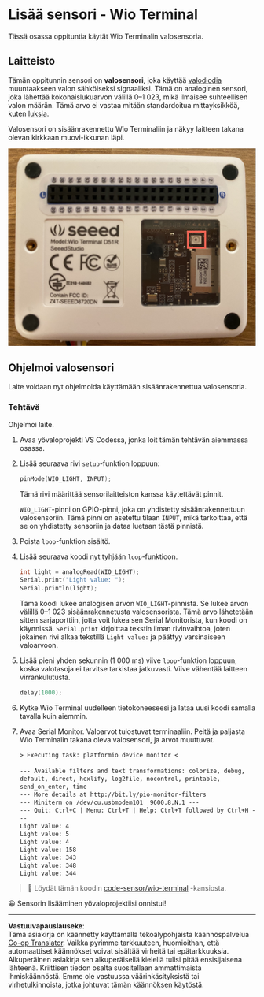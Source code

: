 <!--
CO_OP_TRANSLATOR_METADATA:
{
  "original_hash": "7f4ad0ef54f248b85b92187c94cf9dcb",
  "translation_date": "2025-08-27T21:56:29+00:00",
  "source_file": "1-getting-started/lessons/3-sensors-and-actuators/wio-terminal-sensor.md",
  "language_code": "fi"
}
-->
# Lisää sensori - Wio Terminal

Tässä osassa oppituntia käytät Wio Terminalin valosensoria.

## Laitteisto

Tämän oppitunnin sensori on **valosensori**, joka käyttää [valodiodia](https://wikipedia.org/wiki/Photodiode) muuntaakseen valon sähköiseksi signaaliksi. Tämä on analoginen sensori, joka lähettää kokonaislukuarvon välillä 0–1 023, mikä ilmaisee suhteellisen valon määrän. Tämä arvo ei vastaa mitään standardoitua mittayksikköä, kuten [luksia](https://wikipedia.org/wiki/Lux).

Valosensori on sisäänrakennettu Wio Terminaliin ja näkyy laitteen takana olevan kirkkaan muovi-ikkunan läpi.

![Valosensori Wio Terminalin takana](../../../../../translated_images/wio-light-sensor.b1f529f3c95f51654f2e2c1d2d4b55fe547d189f588c974f5c2462c728133840.fi.png)

## Ohjelmoi valosensori

Laite voidaan nyt ohjelmoida käyttämään sisäänrakennettua valosensoria.

### Tehtävä

Ohjelmoi laite.

1. Avaa yövaloprojekti VS Codessa, jonka loit tämän tehtävän aiemmassa osassa.

1. Lisää seuraava rivi `setup`-funktion loppuun:

    ```cpp
    pinMode(WIO_LIGHT, INPUT);
    ```

    Tämä rivi määrittää sensorilaitteiston kanssa käytettävät pinnit.

    `WIO_LIGHT`-pinni on GPIO-pinni, joka on yhdistetty sisäänrakennettuun valosensoriin. Tämä pinni on asetettu tilaan `INPUT`, mikä tarkoittaa, että se on yhdistetty sensoriin ja dataa luetaan tästä pinnistä.

1. Poista `loop`-funktion sisältö.

1. Lisää seuraava koodi nyt tyhjään `loop`-funktioon.

    ```cpp
    int light = analogRead(WIO_LIGHT);
    Serial.print("Light value: ");
    Serial.println(light);
    ```

    Tämä koodi lukee analogisen arvon `WIO_LIGHT`-pinnistä. Se lukee arvon välillä 0–1 023 sisäänrakennetusta valosensorista. Tämä arvo lähetetään sitten sarjaporttiin, jotta voit lukea sen Serial Monitorista, kun koodi on käynnissä. `Serial.print` kirjoittaa tekstin ilman rivinvaihtoa, joten jokainen rivi alkaa tekstillä `Light value:` ja päättyy varsinaiseen valoarvoon.

1. Lisää pieni yhden sekunnin (1 000 ms) viive `loop`-funktion loppuun, koska valotasoja ei tarvitse tarkistaa jatkuvasti. Viive vähentää laitteen virrankulutusta.

    ```cpp
    delay(1000);
    ```

1. Kytke Wio Terminal uudelleen tietokoneeseesi ja lataa uusi koodi samalla tavalla kuin aiemmin.

1. Avaa Serial Monitor. Valoarvot tulostuvat terminaaliin. Peitä ja paljasta Wio Terminalin takana oleva valosensori, ja arvot muuttuvat.

    ```output
    > Executing task: platformio device monitor <

    --- Available filters and text transformations: colorize, debug, default, direct, hexlify, log2file, nocontrol, printable, send_on_enter, time
    --- More details at http://bit.ly/pio-monitor-filters
    --- Miniterm on /dev/cu.usbmodem101  9600,8,N,1 ---
    --- Quit: Ctrl+C | Menu: Ctrl+T | Help: Ctrl+T followed by Ctrl+H ---
    Light value: 4
    Light value: 5
    Light value: 4
    Light value: 158
    Light value: 343
    Light value: 348
    Light value: 344
    ```

> 💁 Löydät tämän koodin [code-sensor/wio-terminal](../../../../../1-getting-started/lessons/3-sensors-and-actuators/code-sensor/wio-terminal) -kansiosta.

😀 Sensorin lisääminen yövaloprojektiisi onnistui!

---

**Vastuuvapauslauseke**:  
Tämä asiakirja on käännetty käyttämällä tekoälypohjaista käännöspalvelua [Co-op Translator](https://github.com/Azure/co-op-translator). Vaikka pyrimme tarkkuuteen, huomioithan, että automaattiset käännökset voivat sisältää virheitä tai epätarkkuuksia. Alkuperäinen asiakirja sen alkuperäisellä kielellä tulisi pitää ensisijaisena lähteenä. Kriittisen tiedon osalta suositellaan ammattimaista ihmiskäännöstä. Emme ole vastuussa väärinkäsityksistä tai virhetulkinnoista, jotka johtuvat tämän käännöksen käytöstä.